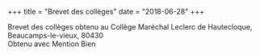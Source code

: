 +++
title = "Brevet des collèges"
date = "2018-06-28"
+++

Brevet des collèges obtenu au Collège Maréchal Leclerc de Hautecloque, Beaucamps-le-vieux, 80430                                                         
Obtenu avec Mention Bien

